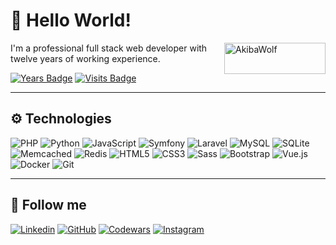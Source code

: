 # 🐺 Hello World!

<a href="https://akibawolf.github.io" target="_blank"><img src="https://akibawolf.com/images/logo-akibawolf-grey.png" alt="AkibaWolf" align="right" width="162" height="50" /></a>

I'm a professional full stack web developer with twelve years of working experience.

[![Years Badge](https://badges.pufler.dev/years/AkibaWolf)](https://badges.pufler.dev/years/AkibaWolf)
[![Visits Badge](https://badges.pufler.dev/visits/AkibaWolf/AkibaWolf)](https://badges.pufler.dev/visits/AkibaWolf/AkibaWolf)

<hr>

## ⚙ Technologies

![PHP](https://img.shields.io/badge/-PHP-white?style=flat&logo=php)
![Python](https://img.shields.io/badge/-Python-white?style=flat&logo=python)
![JavaScript](https://img.shields.io/badge/-JavaScript-white?style=flat&logo=javascript)
![Symfony](https://img.shields.io/badge/-Symfony-white?style=flat&logo=symfony&logoColor=000000)
![Laravel](https://img.shields.io/badge/-Laravel-white?style=flat&logo=laravel)
![MySQL](https://img.shields.io/badge/-MySQL-white?style=flat&logo=mysql)
![SQLite](https://img.shields.io/badge/-SQLite-white?style=flat&logo=sqlite&logoColor=003650)
![Memcached](https://img.shields.io/badge/-Memcached-white?style=flat&logo=monzo&logoColor=27887e)
![Redis](https://img.shields.io/badge/-Redis-white?style=flat&logo=redis)
![HTML5](https://img.shields.io/badge/-HTML5-white?style=flat&logo=html5&logoColor=e34f26)
![CSS3](https://img.shields.io/badge/-CSS3-white?style=flat&logo=css3&logoColor=1572b6)
![Sass](https://img.shields.io/badge/-Sass-white?style=flat&logo=sass&logoColor=1572b6)
![Bootstrap](https://img.shields.io/badge/-Bootstrap-white?style=flat&logo=bootstrap&logoColor=563d7c)
![Vue.js](https://img.shields.io/badge/-Vue.js-white?style=flat&logo=vue-dot-js)
![Docker](https://img.shields.io/badge/Docker-white?style=flat&logo=docker)
![Git](https://img.shields.io/badge/-Git-white?style=flat&logo=git)

<hr>

## 🔗 Follow me

[![Linkedin](https://img.shields.io/badge/-LinkedIn-0077b5?style=flat&logo=linkedin&logoColor=white&link=https://www.linkedin.com/in/dmitriy-ustinov/)](https://www.linkedin.com/in/dmitriy-ustinov/)
[![GitHub](https://img.shields.io/badge/-GitHub-4078c0?style=flat&logo=github&logoColor=white&link=https://github.com/AkibaWolf/)](https://github.com/AkibaWolf/)
[![Codewars](https://img.shields.io/badge/-Codewars-b1361e?style=flat&logo=codewars&logoColor=white&link=https://www.codewars.com/users/AkibaWolf/)](https://www.codewars.com/users/AkibaWolf/)
[![Instagram](https://img.shields.io/badge/-Instagram-c13584?style=flat&logo=instagram&logoColor=white&link=https://www.instagram.com/akibawolf/)](https://www.instagram.com/akibawolf/)
